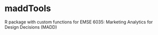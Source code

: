 # maddTools
R package with custom functions for EMSE  6035: Marketing Analytics for Design Decisions (MADD)

